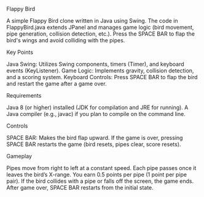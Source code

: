 Flappy Bird

A simple Flappy Bird clone written in Java using Swing. The code in FlappyBird.java extends JPanel and manages game logic (bird movement, pipe generation, collision detection, etc.). Press the SPACE BAR to flap the bird's wings and avoid colliding with the pipes.

Key Points

Java Swing: Utilizes Swing components, timers (Timer), and keyboard events (KeyListener).
Game Logic: Implements gravity, collision detection, and a scoring system.
Keyboard Controls: Press SPACE BAR to flap the bird and restart the game after a game over.

Requirements

Java 8 (or higher) installed (JDK for compilation and JRE for running).
A Java compiler (e.g., javac) if you plan to compile on the command line.

Controls

SPACE BAR:
Makes the bird flap upward.
If the game is over, pressing SPACE BAR restarts the game (bird resets, pipes clear, score resets).

Gameplay

Pipes move from right to left at a constant speed.
Each pipe passes once it leaves the bird’s X-range. You earn 0.5 points per pipe (1 point per pipe pair).
If the bird collides with a pipe or falls off the screen, the game ends.
After game over, SPACE BAR restarts from the initial state.
